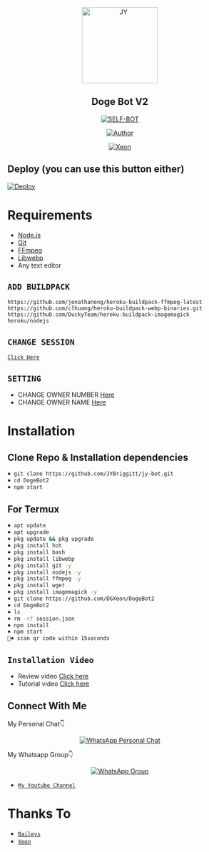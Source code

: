 <div align="center">
<img src="https://ibb.co/VMwgBcKP?format=jpg&name=900x900" alt="JY" width="170" />

## Doge Bot V2

</div>

<p align="center">
<a href="##"><img title="SELF-BOT" src="https://img.shields.io/static/v1?label=Language&message=English&color=blue"></a>
</p>
<p align="center">
  <a href="https://github.com/DGXeon"><img title="Author" src="https://img.shields.io/badge/Author-Xeon-blue.svg?style=for-the-badge&logo=github" /></a>
</p>
<p align="center">
<a href="#"><img title="Xeon" src="https://img.shields.io/static/v1?label=WHATSAPP&message=Automated-Bot&color=blue"></a>
</p>

## Deploy (you can use this button either)
[![Deploy](https://www.herokucdn.com/deploy/button.svg)](https://heroku.com/deploy?template=https://github.com/JYBriggitt/jy-botTest/)

# Requirements
* [Node.js](https://nodejs.org/en/)
* [Git](https://git-scm.com/downloads)
* [FFmpeg](https://github.com/BtbN/FFmpeg-Builds/releases/download/autobuild-2020-12-08-13-03/ffmpeg-n4.3.1-26-gca55240b8c-win64-gpl-4.3.zip)
* [Libwebp](https://developers.google.com/speed/webp/download)
* Any text editor

## `ADD BUILDPACK`

```
https://github.com/jonathanong/heroku-buildpack-ffmpeg-latest
https://github.com/clhuang/heroku-buildpack-webp-binaries.git
https://github.com/DuckyTeam/heroku-buildpack-imagemagick
heroku/nodejs
```

## `CHANGE SESSION`

[`Click Here`](https://github.com/JYBriggitt/jy-bot/blob/master/session.json#L1)

## `SETTING`

- CHANGE OWNER NUMBER [Here](https://github.com/DGXeon/JYBriggitt/blob/master/settings.json#L10)
- CHANGE OWNER NAME [Here](https://github.com/JYBriggitt/jy-bot/blob/master/settings.json#L12)

# Installation
## Clone Repo & Installation dependencies
```bash
♠ git clone https://github.com/JYBriggitt/jy-bot.git
♠ cd DogeBot2
♠ npm start
```
## For Termux
```bash
♠ apt update
♠ apt upgrade
♠ pkg update && pkg upgrade 
♠ pkg install hot
♠ pkg install bash
♠ pkg install libwebp
♠ pkg install git -y
♠ pkg install nodejs -y 
♠ pkg install ffmpeg -y 
♠ pkg install wget
♠ pkg install imagemagick -y
♠ git clone https://github.com/DGXeon/DogeBot2
♠ cd DogeBot2
♠ ls
♠ rm -rf session.json
♠ npm install
♠ npm start
🦄♠ scan qr code within 15seconds
```
## `Installation Video`
- Review video [Click here](https://youtu.be/zXvwqA8LvTw)
- Tutorial video [Click here](https://youtu.be/B7DN5miMS3k)
## Connect With Me
My Personal Chat👇
<p align="center">
 <a href="https://wa.me/+916909137213"><img alt="WhatsApp Personal Chat" src="https://img.shields.io/badge/WhatsApp-25D366?style=for-the-badge&logo=whatsapp&logoColor=black"/></a>
</p>

My Whatsapp Group👇
<p align="center">
 <a href="https://chat.whatsapp.com/HYj9wu5Jrv6CROxyeQbHoS"><img alt="WhatsApp Group" src="https://img.shields.io/badge/WhatsApp-25D366?style=for-the-badge&logo=whatsapp&logoColor=black"/></a>
</p>

* [`My Youtube Channel`](https://youtube.com/channel/UCvAo9TZ0Pw9vrJ_0WYRyO3A)

# Thanks To
* [`Baileys`](https://github.com/adiwajshing/Baileys)
* [`Xeon`](https://github.com/DGXeon)
